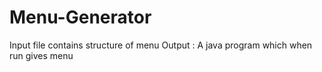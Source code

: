 # Menu-Generator
Input file contains structure of menu
Output : A java program which when run gives menu
